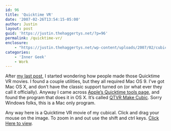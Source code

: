 ```yaml
---
id: 96
title: 'Quicktime VR'
date: '2007-02-26T13:54:15-05:00'
author: Justin
layout: post
guid: 'https://justin.thehaggertys.net/?p=96'
permalink: /quicktime-vr/
enclosure:
    - "https://justin.thehaggertys.net/wp-content/uploads/2007/02/cubical.mov\r\n1592298\r\nvideo/quicktime"
categories:
    - 'Inner Geek'
    - Work
---
```


After [my last post](https://justin.thehaggertys.net/?p=95), I started wondering how people made those Quicktime VR movies. I found a couple utilities, but they all required Mac OS 9. I’ve got Mac OS X, and don’t have the classic support turned on (or what ever they call it officially). Anyway I came across [Apple’s Quicktime tools page](http://developer.apple.com/quicktime/quicktimeintro/tools/), and found the program that does it in OS X. It’s called [QTVR Make Cubic](ftp://ftp.apple.com/developer/Quicktime/Tools/QTVR/MakeCubic_v1.1.6.sit). Sorry Windows folks, this is a Mac only program.

Any way here is a Quicktime VR movie of my cubical. Click and drag your mouse on the image. To zoom in and out use the shift and ctrl keys. [Click Here to view](https://justin.thehaggertys.net/wp-content/uploads/2007/02/cubical.mov).